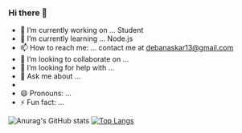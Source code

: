 ### Hi there 👋

<!--
**debanaskar13/debanaskar13** is a ✨ _special_ ✨ repository because its `README.md` (this file) appears on your GitHub profile.

Here are some ideas to get you started:
-->

- 🔭 I’m currently working on ... Student
- 🌱 I’m currently learning ... Node.js
- 📫 How to reach me: ... contact me at debanaskar13@gmail.com
- 👯 I’m looking to collaborate on ...
- 🤔 I’m looking for help with ...
- 💬 Ask me about ...
- 
- 😄 Pronouns: ...
- ⚡ Fun fact: ...


![Anurag's GitHub stats](https://github-readme-stats.vercel.app/api?username=debanaskar13&show_icons=true&theme=radical)
[![Top Langs](https://github-readme-stats.vercel.app/api/top-langs/?username=debanaskar13&card_width=100&bg_color=#000000)](https://github.com/anuraghazra/github-readme-stats)
